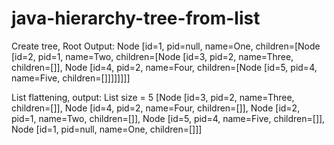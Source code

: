 # java-hierarchy-tree-from-list

Create tree, Root Output:
  Node [id=1, pid=null, name=One, children=[Node [id=2, pid=1, name=Two, children=[Node [id=3, pid=2, name=Three, children=[]], Node [id=4, pid=2, name=Four, children=[Node [id=5, pid=4, name=Five, children=[]]]]]]]]

List flattening, output:
  List size = 5
  [Node [id=3, pid=2, name=Three, children=[]], Node [id=4, pid=2, name=Four, children=[]], Node [id=2, pid=1, name=Two, children=[]], Node [id=5, pid=4, name=Five, children=[]], Node [id=1, pid=null, name=One, children=[]]]

